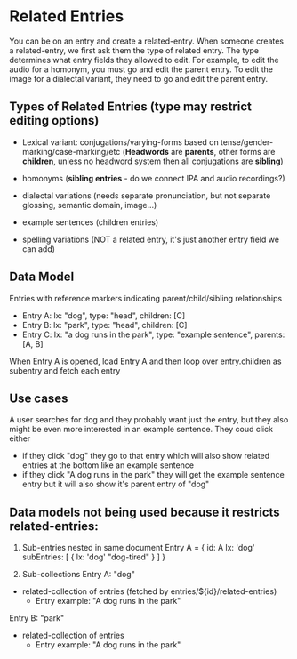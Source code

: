 # Related Entries

You can be on an entry and create a related-entry. When someone creates a related-entry, we first ask them the type of related entry. The type determines what entry fields they allowed to edit. For example, to edit the audio for a homonym, you must go and edit the parent entry. To edit the image for a dialectal variant, they need to go and edit the parent entry.

## Types of Related Entries (type may restrict editing options)

- Lexical variant: conjugations/varying-forms based on tense/gender-marking/case-marking/etc (**Headwords** are **parents**, other forms are **children**, unless no headword system then all conjugations are **sibling**)

- homonyms (**sibling entries** - do we connect IPA and audio recordings?)
- dialectal variations (needs separate pronunciation, but not separate glossing, semantic domain, image...)

- example sentences (children entries)

- spelling variations (NOT a related entry, it's just another entry field we can add)

## Data Model

Entries with reference markers indicating parent/child/sibling relationships

- Entry A: lx: "dog", type: "head", children: [C]
- Entry B: lx: "park", type: "head", children: [C]
- Entry C: lx: "a dog runs in the park", type: "example sentence", parents: [A, B]

When Entry A is opened, load Entry A and then loop over entry.children as subentry and fetch each entry

## Use cases

A user searches for dog and they probably want just the entry, but they also might be even more interested in an example sentence. They coud click either

- if they click "dog" they go to that entry which will also show related entries at the bottom like an example sentence
- if they click "A dog runs in the park" they will get the example sentence entry but it will also show it's parent entry of "dog"

## Data models not being used because it restricts related-entries:

1. Sub-entries nested in same document
   Entry A = {
   id: A
   lx: 'dog'
   subEntries: [
   {
   lx: 'dog'
   "dog-tired"
   }
   ]
   }

2. Sub-collections
   Entry A: "dog"

- related-collection of entries (fetched by entries/${id}/related-entries)
  - Entry example: "A dog runs in the park"

Entry B: "park"

- related-collection of entries
  - Entry example: "A dog runs in the park"
